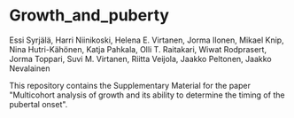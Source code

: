 # Growth_and_puberty

Essi Syrjälä,
Harri Niinikoski, 
Helena E. Virtanen,
Jorma Ilonen,
Mikael Knip, 
Nina Hutri-Kähönen,
Katja Pahkala,
Olli T. Raitakari,
Wiwat Rodprasert,
Jorma Toppari,
Suvi M. Virtanen,
Riitta Veijola,
Jaakko Peltonen,
Jaakko Nevalainen

This repository contains the Supplementary Material for the paper "Multicohort analysis of growth and its ability 
to determine the timing of the pubertal onset".
